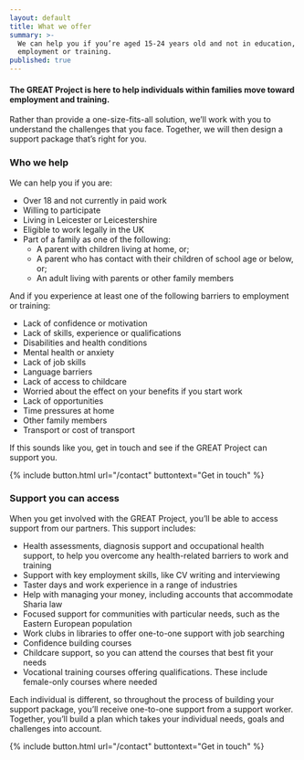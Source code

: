```yaml
---
layout: default
title: What we offer
summary: >-
  We can help you if you’re aged 15-24 years old and not in education,
  employment or training.
published: true
---
```


#### The GREAT Project is here to help individuals within families move toward employment and training. 

Rather than provide a one-size-fits-all solution, we’ll work with you to understand the challenges that you face. Together, we will then design a support package that’s right for you.

### Who we help

We can help you if you are: 

* Over 18 and not currently in paid work
* Willing to participate
* Living in Leicester or Leicestershire
* Eligible to work legally in the UK
* Part of a family as one of the following:
	* A parent with children living at home, or;
    * A parent who has contact with their children of school age or below, or;
    * An adult living with parents or other family members
    
And if you experience at least one of the following barriers to employment or training:

* Lack of confidence or motivation
* Lack of skills, experience or qualifications
* Disabilities and health conditions
* Mental health or anxiety
* Lack of job skills
* Language barriers
* Lack of access to childcare
* Worried about the effect on your benefits if you start work
* Lack of opportunities 
* Time pressures at home
* Other family members
* Transport or cost of transport

If this sounds like you, get in touch and see if the GREAT Project can support you.

{% include button.html url="/contact" buttontext="Get in touch" %}

### Support you can access

When you get involved with the GREAT Project, you’ll be able to access support from our partners. This support includes: 

* Health assessments, diagnosis support and occupational health support, to help you overcome any health-related barriers to work and training
* Support with key employment skills, like CV writing and interviewing
* Taster days and work experience in a range of industries 
* Help with managing your money, including accounts that accommodate Sharia law
* Focused support for communities with particular needs, such as the Eastern European population
* Work clubs in libraries to offer one-to-one support with job searching
* Confidence building courses
* Childcare support, so you can attend the courses that best fit your needs
* Vocational training courses offering qualifications. These include female-only courses where needed

Each individual is different, so throughout the process of building your support package, you’ll receive one-to-one support from a support worker. Together, you’ll build a plan which takes your individual needs, goals and challenges into account. 

{% include button.html url="/contact" buttontext="Get in touch" %}
